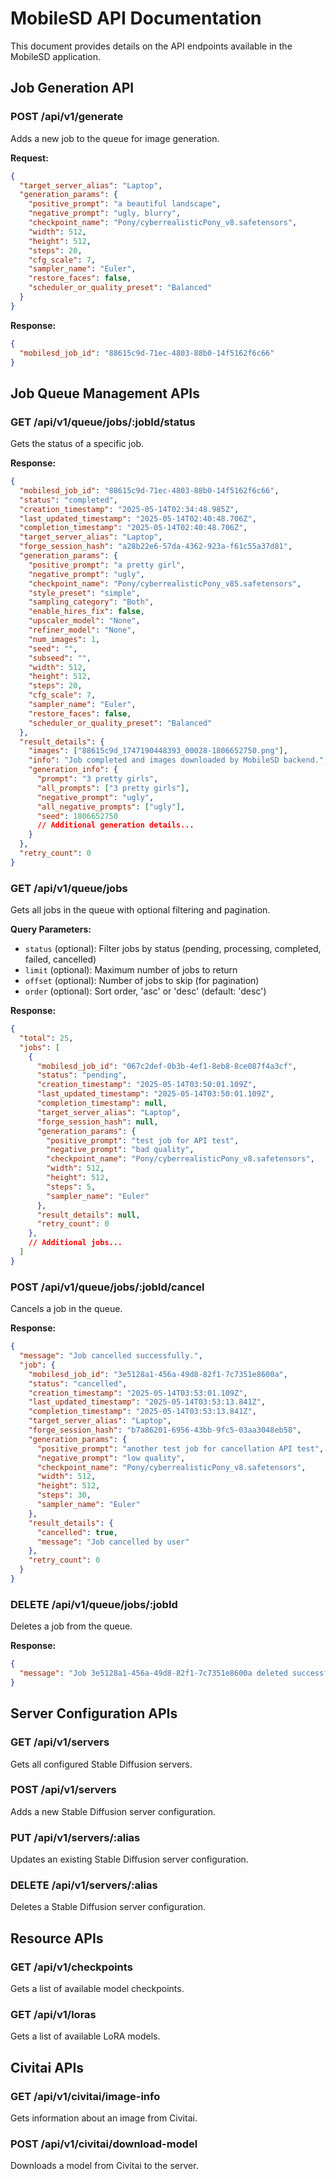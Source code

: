 # MobileSD API Documentation

This document provides details on the API endpoints available in the MobileSD application.

## Job Generation API

### POST /api/v1/generate

Adds a new job to the queue for image generation.

**Request:**
```json
{
  "target_server_alias": "Laptop",
  "generation_params": {
    "positive_prompt": "a beautiful landscape",
    "negative_prompt": "ugly, blurry",
    "checkpoint_name": "Pony/cyberrealisticPony_v8.safetensors",
    "width": 512,
    "height": 512,
    "steps": 20,
    "cfg_scale": 7,
    "sampler_name": "Euler",
    "restore_faces": false,
    "scheduler_or_quality_preset": "Balanced"
  }
}
```

**Response:**
```json
{
  "mobilesd_job_id": "88615c9d-71ec-4803-88b0-14f5162f6c66"
}
```

## Job Queue Management APIs

### GET /api/v1/queue/jobs/:jobId/status

Gets the status of a specific job.

**Response:**
```json
{
  "mobilesd_job_id": "88615c9d-71ec-4803-88b0-14f5162f6c66",
  "status": "completed",
  "creation_timestamp": "2025-05-14T02:34:48.985Z",
  "last_updated_timestamp": "2025-05-14T02:40:48.706Z",
  "completion_timestamp": "2025-05-14T02:40:48.706Z",
  "target_server_alias": "Laptop",
  "forge_session_hash": "a28b22e6-57da-4362-923a-f61c55a37d81",
  "generation_params": {
    "positive_prompt": "a pretty girl",
    "negative_prompt": "ugly",
    "checkpoint_name": "Pony/cyberrealisticPony_v85.safetensors",
    "style_preset": "simple",
    "sampling_category": "Both",
    "enable_hires_fix": false,
    "upscaler_model": "None",
    "refiner_model": "None",
    "num_images": 1,
    "seed": "",
    "subseed": "",
    "width": 512,
    "height": 512,
    "steps": 20,
    "cfg_scale": 7,
    "sampler_name": "Euler",
    "restore_faces": false,
    "scheduler_or_quality_preset": "Balanced"
  },
  "result_details": {
    "images": ["88615c9d_1747190448393_00028-1806652750.png"],
    "info": "Job completed and images downloaded by MobileSD backend.",
    "generation_info": {
      "prompt": "3 pretty girls",
      "all_prompts": ["3 pretty girls"],
      "negative_prompt": "ugly",
      "all_negative_prompts": ["ugly"],
      "seed": 1806652750
      // Additional generation details...
    }
  },
  "retry_count": 0
}
```

### GET /api/v1/queue/jobs

Gets all jobs in the queue with optional filtering and pagination.

**Query Parameters:**
- `status` (optional): Filter jobs by status (pending, processing, completed, failed, cancelled)
- `limit` (optional): Maximum number of jobs to return
- `offset` (optional): Number of jobs to skip (for pagination)
- `order` (optional): Sort order, 'asc' or 'desc' (default: 'desc')

**Response:**
```json
{
  "total": 25,
  "jobs": [
    {
      "mobilesd_job_id": "067c2def-0b3b-4ef1-8eb8-8ce087f4a3cf",
      "status": "pending",
      "creation_timestamp": "2025-05-14T03:50:01.109Z",
      "last_updated_timestamp": "2025-05-14T03:50:01.109Z",
      "completion_timestamp": null,
      "target_server_alias": "Laptop",
      "forge_session_hash": null,
      "generation_params": {
        "positive_prompt": "test job for API test",
        "negative_prompt": "bad quality",
        "checkpoint_name": "Pony/cyberrealisticPony_v8.safetensors",
        "width": 512,
        "height": 512,
        "steps": 5,
        "sampler_name": "Euler"
      },
      "result_details": null,
      "retry_count": 0
    },
    // Additional jobs...
  ]
}
```

### POST /api/v1/queue/jobs/:jobId/cancel

Cancels a job in the queue.

**Response:**
```json
{
  "message": "Job cancelled successfully.",
  "job": {
    "mobilesd_job_id": "3e5128a1-456a-49d8-82f1-7c7351e8600a",
    "status": "cancelled",
    "creation_timestamp": "2025-05-14T03:53:01.109Z",
    "last_updated_timestamp": "2025-05-14T03:53:13.841Z",
    "completion_timestamp": "2025-05-14T03:53:13.841Z",
    "target_server_alias": "Laptop",
    "forge_session_hash": "b7a86201-6956-43bb-9fc5-03aa3048eb58",
    "generation_params": {
      "positive_prompt": "another test job for cancellation API test",
      "negative_prompt": "low quality",
      "checkpoint_name": "Pony/cyberrealisticPony_v8.safetensors",
      "width": 512,
      "height": 512,
      "steps": 30,
      "sampler_name": "Euler"
    },
    "result_details": {
      "cancelled": true,
      "message": "Job cancelled by user"
    },
    "retry_count": 0
  }
}
```

### DELETE /api/v1/queue/jobs/:jobId

Deletes a job from the queue.

**Response:**
```json
{
  "message": "Job 3e5128a1-456a-49d8-82f1-7c7351e8600a deleted successfully."
}
```

## Server Configuration APIs

### GET /api/v1/servers

Gets all configured Stable Diffusion servers.

### POST /api/v1/servers

Adds a new Stable Diffusion server configuration.

### PUT /api/v1/servers/:alias

Updates an existing Stable Diffusion server configuration.

### DELETE /api/v1/servers/:alias

Deletes a Stable Diffusion server configuration.

## Resource APIs

### GET /api/v1/checkpoints

Gets a list of available model checkpoints.

### GET /api/v1/loras

Gets a list of available LoRA models.

## Civitai APIs

### GET /api/v1/civitai/image-info

Gets information about an image from Civitai.

### POST /api/v1/civitai/download-model

Downloads a model from Civitai to the server. 